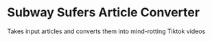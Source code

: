 # Subway Sufers Article Converter

Takes input articles and converts them into mind-rotting Tiktok videos
